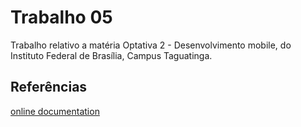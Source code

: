 # Trabalho 05

Trabalho relativo a matéria Optativa 2 - Desenvolvimento mobile, do Instituto Federal de Brasília, Campus Taguatinga.

## Referências

[online documentation](https://flutter.dev/docs)